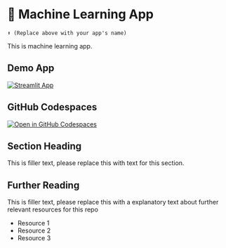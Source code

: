 # 🤖 Machine Learning App
```
⬆️ (Replace above with your app's name)
```

This is machine learning app.

## Demo App

[![Streamlit App](https://static.streamlit.io/badges/streamlit_badge_black_white.svg)](https://sm-machilnelearning.streamlit.app/)

## GitHub Codespaces

[![Open in GitHub Codespaces](https://github.com/codespaces/badge.svg)](https://codespaces.new/streamlit/app-starter-kit?quickstart=1)

## Section Heading

This is filler text, please replace this with text for this section.

## Further Reading

This is filler text, please replace this with a explanatory text about further relevant resources for this repo
- Resource 1
- Resource 2
- Resource 3

